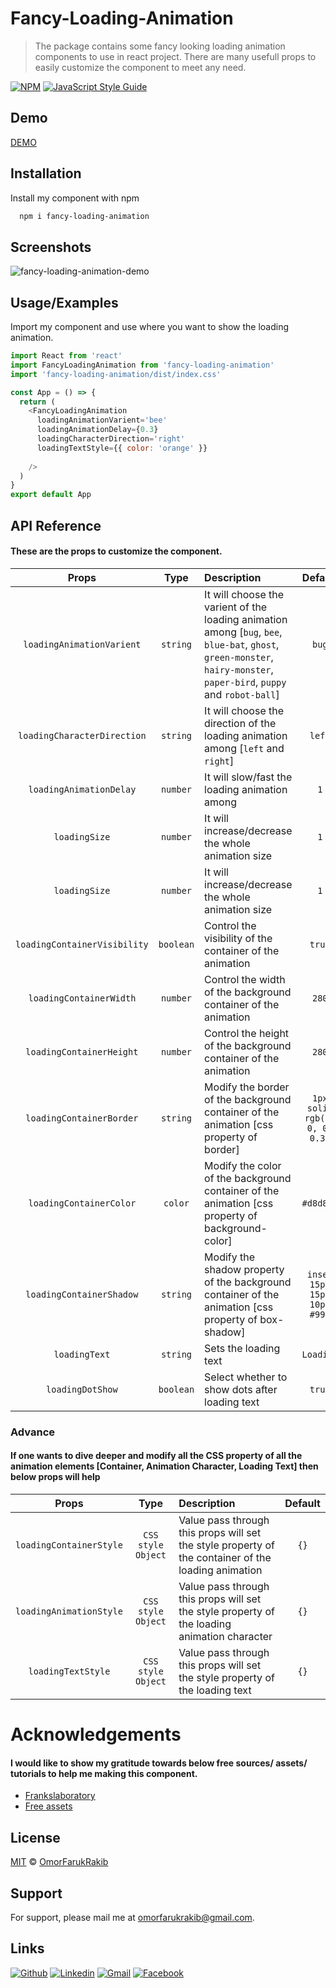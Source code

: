 
# Fancy-Loading-Animation

> The package contains some fancy looking loading animation components to use in react project. There are many usefull props to easily customize the component to meet any need.

[![NPM](https://img.shields.io/npm/v/fancy-loading-animation.svg)](https://www.npmjs.com/package/fancy-loading-animation) [![JavaScript Style Guide](https://img.shields.io/badge/code_style-standard-brightgreen.svg)](https://standardjs.com)


## Demo

[DEMO](https://omorfarukrakib.github.io/fancy-loading-animation/)

## Installation

Install my component with npm

```bash
  npm i fancy-loading-animation
```
    
## Screenshots

![fancy-loading-animation-demo](https://user-images.githubusercontent.com/38896577/148423937-dfa764a4-8de9-4630-8769-77b7f68fe3d5.gif)


## Usage/Examples
Import my component and use where you want to show the loading animation.
```javascript
import React from 'react'
import FancyLoadingAnimation from 'fancy-loading-animation'
import 'fancy-loading-animation/dist/index.css'

const App = () => {
  return (
    <FancyLoadingAnimation
      loadingAnimationVarient='bee'
      loadingAnimationDelay={0.3}
      loadingCharacterDirection='right'
      loadingTextStyle={{ color: 'orange' }}
      
    />
  )
}
export default App
```


## API Reference

#### These are the props to customize the component.



| Props     | Type     | Description                | Default   |
| :--------: | :-------: | :------------------------- | :------:    |
| `loadingAnimationVarient`   | `string`  | It will choose the varient of the loading animation among [`bug`, `bee`, `blue-bat`, `ghost`, `green-monster`, `hairy-monster`, `paper-bird`, `puppy` and `robot-ball`] | `bug`   |
| `loadingCharacterDirection`   | `string`  | It will choose the direction of the loading animation among [`left` and `right`] | `left`   |
| `loadingAnimationDelay`   | `number`  | It will slow/fast the loading animation among  | `1`   |
| `loadingSize`   | `number` | It will increase/decrease the whole animation size  | `1`  |
| `loadingSize`   | `number` | It will increase/decrease the whole animation size  | `1`  |
| `loadingContainerVisibility`   | `boolean` | Control the visibility of the container of the animation  | `true`  |
| `loadingContainerWidth`   | `number` | Control the width of the background container of the animation  | `280`  |
| `loadingContainerHeight`   | `number` | Control the height of the background container of the animation  | `280`  |
| `loadingContainerBorder`   | `string` | Modify the border of the background container of the animation [css property of border] | `1px solid rgb(0, 0, 0, 0.3)`  |
| `loadingContainerColor`   | `color` | Modify the color of the background container of the animation [css property of background-color] | `#d8d8d8`  |
| `loadingContainerShadow`   | `string` | Modify the shadow property of the background container of the animation [css property of box-shadow] | `inset 15px 15px 10px #999`  |
| `loadingText`   | `string` | Sets the loading text | `Loading`  |
| `loadingDotShow`   | `boolean` | Select whether to show dots after loading text | `true`  |

### Advance
#### If one wants to dive deeper and modify all the CSS property of all the animation elements [Container, Animation Character, Loading Text] then below props will help

| Props     | Type     | Description                | Default   |
| :--------: | :-------: | :------------------------- | :------:    |
| `loadingContainerStyle` | `CSS style Object` | Value pass through this props will set the style property of the container of the loading animation| `{}`    |
| `loadingAnimationStyle` | `CSS style Object` | Value pass through this props will set the style property of the loading animation character| `{}`    |
| `loadingTextStyle` | `CSS style Object` | Value pass through this props will set the style property of the loading text| `{}`    |

# Acknowledgements
#### I would like to show my gratitude towards below free sources/ assets/ tutorials to help me making this component.

 - [Frankslaboratory](https://www.youtube.com/c/Frankslaboratory)
 - [Free assets](https://bevouliin.com/)
 


## License

[MIT](https://choosealicense.com/licenses/mit/) © [OmorFarukRakib](https://github.com/OmorFarukRakib)


## Support

For support, please mail me at omorfarukrakib@gmail.com.




## Links

[![Github](https://img.shields.io/badge/-Github-000?style=flat&logo=Github&logoColor=white)](https://github.com/OmorFarukRakib)
[![Linkedin](https://img.shields.io/badge/-LinkedIn-blue?style=flat&logo=Linkedin&logoColor=white)](https://www.linkedin.com/in/omorfarukrakib/)
[![Gmail](https://img.shields.io/badge/-Gmail-c14438?style=flat&logo=Gmail&logoColor=white)](mailto:omorfarukrakib@gmail.com)
[![Facebook](https://img.shields.io/badge/Facebook-1877F2?style=flat&logo=facebook&logoColor=white)](https://www.facebook.com/OmorFarukRakib/)
